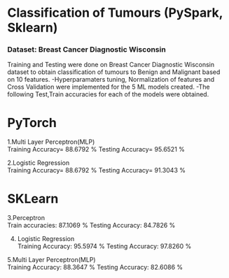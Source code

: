 
# Classification of Tumours (PySpark, Sklearn)

### Dataset: Breast Cancer Diagnostic Wisconsin

Training and Testing were done on Breast Cancer Diagnostic Wisconsin dataset to obtain classification of tumours to Benign and Malignant based on 10 features.
-Hyperparamaters tuning, Normalization of features and Cross Validation were implemented for the 5 ML models created.
-The following Test,Train accuracies for each of the models were obtained.

# PyTorch
1.Multi Layer Perceptron(MLP)     
Training Accuracy= 88.6792 %      Testing Accuracy= 95.6521 % 

2.Logistic Regression    
Training Accuracy= 88.6792 %      Testing Accuracy= 91.3043 %

# SKLearn
3.Perceptron                            
Train accuracies: 87.1069 %       Testing Accuracy: 84.7826 %   

4. Logistic Regression  
Training Accuracy: 95.5974 %  Testing Accuracy: 97.8260 %

5.Multi Layer Perceptron(MLP)  
Training Accuracy: 88.3647 %        Testing Accuracy: 82.6086 %


